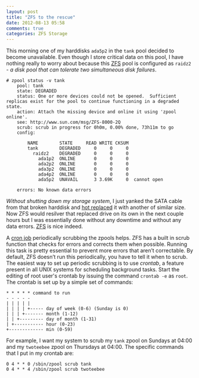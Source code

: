 ```yaml
---
layout: post
title: "ZFS to the rescue"
date: 2012-08-13 05:58
comments: true
categories: ZFS Storage
---
```

This morning one of my harddisks `ada5p2` in the `tank` pool decided to become unavailable. Even though I store critical data on this pool, I have nothing really to worry about because this [ZFS](http://en.wikipedia.org/wiki/ZFS) pool is configured as `raidz2` - *a disk pool that can tolerate two simultaneous disk failures*.

	# zpool status -v tank
		pool: tank
		state: DEGRADED
		status: One or more devices could not be opened.  Sufficient replicas exist for the pool to continue functioning in a degraded state.
		action: Attach the missing device and online it using 'zpool online'. 
		see: http://www.sun.com/msg/ZFS-8000-2Q
		scrub: scrub in progress for 0h0m, 0.00% done, 73h11m to go
		config:
	 
			NAME        STATE     READ WRITE CKSUM
			tank        DEGRADED     0     0     0
			  raidz2    DEGRADED     0     0     0
				ada1p2  ONLINE       0     0     0
				ada2p2  ONLINE       0     0     0
				ada3p2  ONLINE       0     0     0
				ada4p2  ONLINE       0     0     0
				ada5p2  UNAVAIL      3 3.69K     0  cannot open

		errors: No known data errors
		
*Without shutting down my storage system*, I just yanked the SATA cable from that broken harddisk and [hot replaced](http://docs.oracle.com/cd/E19253-01/819-5461/gfgac/index.html) it with another of similar size. Now ZFS would resilver that replaced drive on its own in the next couple hours but I was essentially done without any downtime and without any data errors. [ZFS](http://www.freebsd.org/doc/en_US.ISO8859-1/books/handbook/filesystems-zfs.html) is nice indeed.

A [cron job](http://en.wikipedia.org/wiki/Cron) periodically scrubbing the zpools helps. ZFS has a built in scrub function that checks for errors and corrects them when possible. Running this task is pretty essential to prevent more errors that aren’t correctable. By default, ZFS doesn’t run this periodically, you have to tell it when to scrub. The easiest way to set up periodic scrubbing is to use *crontab*, a feature present in all UNIX systems for scheduling background tasks. Start the editing of root user's crontab by issuing the command `crontab -e` as `root`. The crontab is set up by a simple set of commands:

	* * * * * command to run
	- - - - -
	| | | | |
	| | | | +----- day of week (0-6) (Sunday is 0)
	| | | +------- month (1-12)
	| | +--------- day of month (1-31)
	| +----------- hour (0-23)
	+------------- min (0-59)

For example, I want my system to scrub my `tank` zpool on Sundays at 04:00 and my `twoteebee` zpool on Thursdays at 04:00. The specific commands that I put in my crontab are:

	0 4 * * 0 /sbin/zpool scrub tank
	0 4 * * 4 /sbin/zpool scrub twoteebee
	
